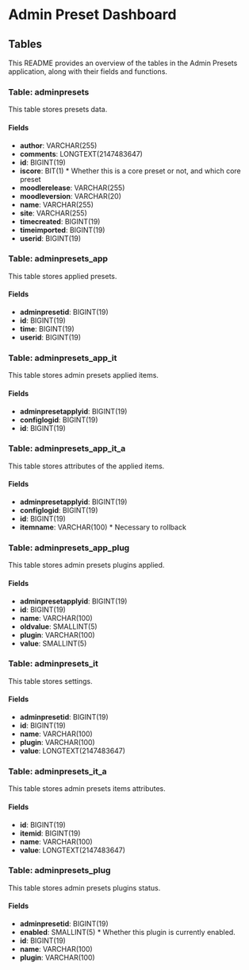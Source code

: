 # Admin Preset Dashboard

## Tables

This README provides an overview of the tables in the Admin Presets application, along with their fields and functions.

### Table: adminpresets

This table stores presets data.

#### Fields

- **author**: VARCHAR(255)
- **comments**: LONGTEXT(2147483647)
- **id**: BIGINT(19)
- **iscore**: BIT(1) \* Whether this is a core preset or not, and which core preset
- **moodlerelease**: VARCHAR(255)
- **moodleversion**: VARCHAR(20)
- **name**: VARCHAR(255)
- **site**: VARCHAR(255)
- **timecreated**: BIGINT(19)
- **timeimported**: BIGINT(19)
- **userid**: BIGINT(19)

### Table: adminpresets_app

This table stores applied presets.

#### Fields

- **adminpresetid**: BIGINT(19)
- **id**: BIGINT(19)
- **time**: BIGINT(19)
- **userid**: BIGINT(19)

### Table: adminpresets_app_it

This table stores admin presets applied items.

#### Fields

- **adminpresetapplyid**: BIGINT(19)
- **configlogid**: BIGINT(19)
- **id**: BIGINT(19)

### Table: adminpresets_app_it_a

This table stores attributes of the applied items.

#### Fields

- **adminpresetapplyid**: BIGINT(19)
- **configlogid**: BIGINT(19)
- **id**: BIGINT(19)
- **itemname**: VARCHAR(100) \* Necessary to rollback

### Table: adminpresets_app_plug

This table stores admin presets plugins applied.

#### Fields

- **adminpresetapplyid**: BIGINT(19)
- **id**: BIGINT(19)
- **name**: VARCHAR(100)
- **oldvalue**: SMALLINT(5)
- **plugin**: VARCHAR(100)
- **value**: SMALLINT(5)

### Table: adminpresets_it

This table stores settings.

#### Fields

- **adminpresetid**: BIGINT(19)
- **id**: BIGINT(19)
- **name**: VARCHAR(100)
- **plugin**: VARCHAR(100)
- **value**: LONGTEXT(2147483647)

### Table: adminpresets_it_a

This table stores admin presets items attributes.

#### Fields

- **id**: BIGINT(19)
- **itemid**: BIGINT(19)
- **name**: VARCHAR(100)
- **value**: LONGTEXT(2147483647)

### Table: adminpresets_plug

This table stores admin presets plugins status.

#### Fields

- **adminpresetid**: BIGINT(19)
- **enabled**: SMALLINT(5) \* Whether this plugin is currently enabled.
- **id**: BIGINT(19)
- **name**: VARCHAR(100)
- **plugin**: VARCHAR(100)
